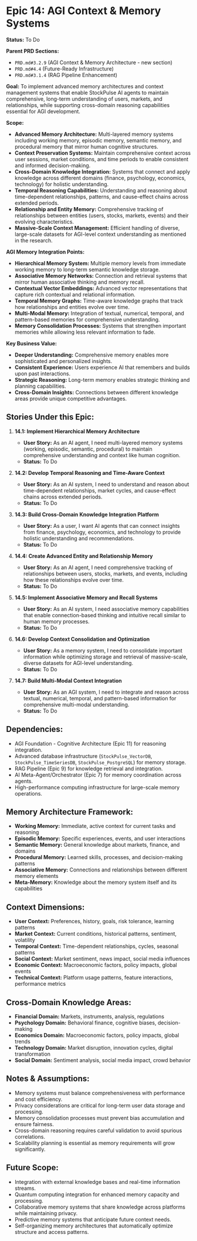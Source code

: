 # Epic 14: AGI Context & Memory Systems

**Status:** To Do

**Parent PRD Sections:**

- `PRD.md#3.2.9` (AGI Context & Memory Architecture - new section)
- `PRD.md#4.4` (Future-Ready Infrastructure)
- `PRD.md#3.1.4` (RAG Pipeline Enhancement)

**Goal:** To implement advanced memory architectures and context management systems that enable StockPulse AI agents to maintain comprehensive, long-term understanding of users, markets, and relationships, while supporting cross-domain reasoning capabilities essential for AGI development.

**Scope:**

- **Advanced Memory Architecture:** Multi-layered memory systems including working memory, episodic memory, semantic memory, and procedural memory that mirror human cognitive structures.
- **Context Preservation Systems:** Maintain comprehensive context across user sessions, market conditions, and time periods to enable consistent and informed decision-making.
- **Cross-Domain Knowledge Integration:** Systems that connect and apply knowledge across different domains (finance, psychology, economics, technology) for holistic understanding.
- **Temporal Reasoning Capabilities:** Understanding and reasoning about time-dependent relationships, patterns, and cause-effect chains across extended periods.
- **Relationship and Entity Memory:** Comprehensive tracking of relationships between entities (users, stocks, markets, events) and their evolving characteristics.
- **Massive-Scale Context Management:** Efficient handling of diverse, large-scale datasets for AGI-level context understanding as mentioned in the research.

**AGI Memory Integration Points:**

- **Hierarchical Memory System:** Multiple memory levels from immediate working memory to long-term semantic knowledge storage.
- **Associative Memory Networks:** Connection and retrieval systems that mirror human associative thinking and memory recall.
- **Contextual Vector Embeddings:** Advanced vector representations that capture rich contextual and relational information.
- **Temporal Memory Graphs:** Time-aware knowledge graphs that track how relationships and entities evolve over time.
- **Multi-Modal Memory:** Integration of textual, numerical, temporal, and pattern-based memories for comprehensive understanding.
- **Memory Consolidation Processes:** Systems that strengthen important memories while allowing less relevant information to fade.

**Key Business Value:**

- **Deeper Understanding:** Comprehensive memory enables more sophisticated and personalized insights.
- **Consistent Experience:** Users experience AI that remembers and builds upon past interactions.
- **Strategic Reasoning:** Long-term memory enables strategic thinking and planning capabilities.
- **Cross-Domain Insights:** Connections between different knowledge areas provide unique competitive advantages.

## Stories Under this Epic:

1.  **14.1: Implement Hierarchical Memory Architecture**

    - **User Story:** As an AI agent, I need multi-layered memory systems (working, episodic, semantic, procedural) to maintain comprehensive understanding and context like human cognition.
    - **Status:** To Do

2.  **14.2: Develop Temporal Reasoning and Time-Aware Context**

    - **User Story:** As an AI system, I need to understand and reason about time-dependent relationships, market cycles, and cause-effect chains across extended periods.
    - **Status:** To Do

3.  **14.3: Build Cross-Domain Knowledge Integration Platform**

    - **User Story:** As a user, I want AI agents that can connect insights from finance, psychology, economics, and technology to provide holistic understanding and recommendations.
    - **Status:** To Do

4.  **14.4: Create Advanced Entity and Relationship Memory**

    - **User Story:** As an AI agent, I need comprehensive tracking of relationships between users, stocks, markets, and events, including how these relationships evolve over time.
    - **Status:** To Do

5.  **14.5: Implement Associative Memory and Recall Systems**

    - **User Story:** As an AI system, I need associative memory capabilities that enable connection-based thinking and intuitive recall similar to human memory processes.
    - **Status:** To Do

6.  **14.6: Develop Context Consolidation and Optimization**

    - **User Story:** As a memory system, I need to consolidate important information while optimizing storage and retrieval of massive-scale, diverse datasets for AGI-level understanding.
    - **Status:** To Do

7.  **14.7: Build Multi-Modal Context Integration**
    - **User Story:** As an AGI system, I need to integrate and reason across textual, numerical, temporal, and pattern-based information for comprehensive multi-modal understanding.
    - **Status:** To Do

## Dependencies:

- AGI Foundation - Cognitive Architecture (Epic 11) for reasoning integration.
- Advanced database infrastructure (`StockPulse_VectorDB`, `StockPulse_TimeSeriesDB`, `StockPulse_PostgreSQL`) for memory storage.
- RAG Pipeline (Epic 9) for knowledge retrieval and integration.
- AI Meta-Agent/Orchestrator (Epic 7) for memory coordination across agents.
- High-performance computing infrastructure for large-scale memory operations.

## Memory Architecture Framework:

- **Working Memory:** Immediate, active context for current tasks and reasoning
- **Episodic Memory:** Specific experiences, events, and user interactions
- **Semantic Memory:** General knowledge about markets, finance, and domains
- **Procedural Memory:** Learned skills, processes, and decision-making patterns
- **Associative Memory:** Connections and relationships between different memory elements
- **Meta-Memory:** Knowledge about the memory system itself and its capabilities

## Context Dimensions:

- **User Context:** Preferences, history, goals, risk tolerance, learning patterns
- **Market Context:** Current conditions, historical patterns, sentiment, volatility
- **Temporal Context:** Time-dependent relationships, cycles, seasonal patterns
- **Social Context:** Market sentiment, news impact, social media influences
- **Economic Context:** Macroeconomic factors, policy impacts, global events
- **Technical Context:** Platform usage patterns, feature interactions, performance metrics

## Cross-Domain Knowledge Areas:

- **Financial Domain:** Markets, instruments, analysis, regulations
- **Psychology Domain:** Behavioral finance, cognitive biases, decision-making
- **Economics Domain:** Macroeconomic factors, policy impacts, global trends
- **Technology Domain:** Market disruption, innovation cycles, digital transformation
- **Social Domain:** Sentiment analysis, social media impact, crowd behavior

## Notes & Assumptions:

- Memory systems must balance comprehensiveness with performance and cost efficiency.
- Privacy considerations are critical for long-term user data storage and processing.
- Memory consolidation processes must prevent bias accumulation and ensure fairness.
- Cross-domain reasoning requires careful validation to avoid spurious correlations.
- Scalability planning is essential as memory requirements will grow significantly.

## Future Scope:

- Integration with external knowledge bases and real-time information streams.
- Quantum computing integration for enhanced memory capacity and processing.
- Collaborative memory systems that share knowledge across platforms while maintaining privacy.
- Predictive memory systems that anticipate future context needs.
- Self-organizing memory architectures that automatically optimize structure and access patterns.
